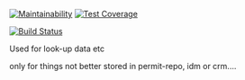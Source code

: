 
[![Maintainability](https://api.codeclimate.com/v1/badges/9ee43d8d24011c130e15/maintainability)](https://codeclimate.com/github/DEFRA/water-abstraction-service/maintainability)
[![Test Coverage](https://api.codeclimate.com/v1/badges/9ee43d8d24011c130e15/test_coverage)](https://codeclimate.com/github/DEFRA/water-abstraction-service/test_coverage)

[![Build Status](https://travis-ci.org/DEFRA/water-abstraction-service.svg?branch=master)](https://travis-ci.org/DEFRA/water-abstraction-service)

Used for look-up data etc

only for things not better stored in permit-repo, idm or crm....
